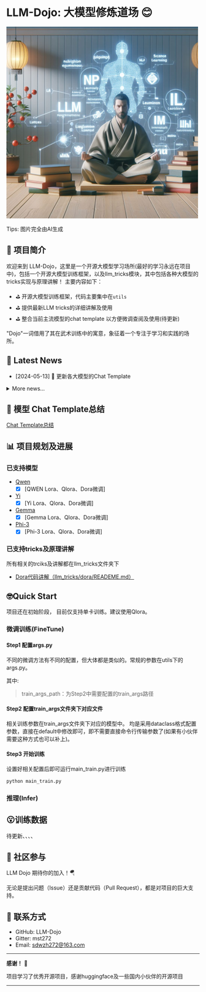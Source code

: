 
# LLM-Dojo: 大模型修炼道场 😊
<img src="pic/pic.jpg" width="500">

Tips: 图片完全由AI生成
## 🌟 项目简介
欢迎来到 LLM-Dojo，这里是一个开源大模型学习场所(最好的学习永远在项目中)，包括一个开源大模型训练框架，以及llm_tricks模块，其中包括各种大模型的tricks实现与原理讲解！
主要内容如下：
- ⛳ 开源大模型训练框架，代码主要集中在```utils```
- ⛳ 提供最新LLM tricks的详细讲解及使用
- ⛳ 整合当前主流模型的chat template 以方便微调查阅及使用(待更新)

"Dojo"一词借用了其在武术训练中的寓意，象征着一个专注于学习和实践的场所。
## 📖 Latest News
- [2024-05-13] 🚀 更新各大模型的Chat Template
<details> <summary>More news...</summary>

- [2024-05-06] 🚀 支持Qwen、Yi模型的Lora、Qlora、Dora微调
- [2024-04-28] 🚀 更新dora微调原理示例、支持qwen模型微调
</details>

## 🍻 模型 Chat Template总结
 [Chat Template总结](./chat_template/README.md)

## 📊 项目规划及进展

### 已支持模型
- [Qwen](https://github.com/QwenLM/Qwen.git)
  - [x] [QWEN Lora、Qlora、Dora微调]
- [Yi](https://github.com/01-ai/Yi)
  - [x] [Yi Lora、Qlora、Dora微调]
- [Gemma](https://github.com/google/gemma_pytorch)
  - [x] [Gemma Lora、Qlora、Dora微调]
- [Phi-3](https://huggingface.co/microsoft/Phi-3-mini-128k-instruct)
  - [x] [Phi-3 Lora、Qlora、Dora微调]

### 已支持tricks及原理讲解
 所有相关的trciks及讲解都在llm_tricks文件夹下
- [Dora代码讲解（llm_tricks/dora/READEME.md）](./llm_tricks/dora/READEME.md)

## 🤓Quick Start
项目还在初始阶段， 目前仅支持单卡训练。建议使用Qlora。

### 微调训练(FineTune)

#### Step1 配置args.py
不同的微调方法有不同的配置，但大体都是类似的。常规的参数在utils下的args.py。

其中:
> train_args_path：为Step2中需要配置的train_args路径

#### Step2 配置train_args文件夹下对应文件
相关训练参数在train_args文件夹下对应的模型中。
均是采用dataclass格式配置参数，直接在default中修改即可，即不需要直接命令行传输参数了(如果有小伙伴需要这种方式也可以补上)。

#### Step3 开始训练
设置好相关配置后即可运行main_train.py进行训练
```sh
python main_train.py
```
### 推理(Infer)

## 😮训练数据
待更新、、、、

## 🤝 社区参与
LLM Dojo 期待你的加入！🪂

无论是提出问题（Issue）还是贡献代码（Pull Request），都是对项目的巨大支持。

## 💌 联系方式
- GitHub: LLM-Dojo
- Gitter: mst272
- Email: sdwzh272@163.com

***

**感谢！** 📘

项目学习了优秀开源项目，感谢huggingface及一些国内小伙伴的开源项目
***
